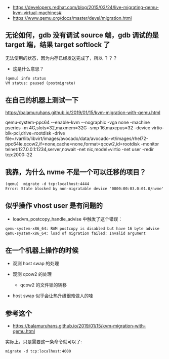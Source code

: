 - https://developers.redhat.com/blog/2015/03/24/live-migrating-qemu-kvm-virtual-machines#
- https://www.qemu.org/docs/master/devel/migration.html

## 无论如何，gdb 没有调试 source 端，gdb 调试的是 target 端，结果 target softlock 了

无法使用的状态，因为内存已经发送完成了，所以 ？？？

- 这是什么意思？
```txt
(qemu) info status
VM status: paused (postmigrate)
```

## 在自己的机器上测试一下
https://balamuruhans.github.io/2019/01/15/kvm-migration-with-qemu.html

qemu-system-ppc64 --enable-kvm --nographic -vga none -machine pseries -m 4G,slots=32,maxmem=32G -smp 16,maxcpus=32 -device virtio-blk-pci,drive=rootdisk -drive file=/var/lib/libvirt/images/avocado/data/avocado-vt/images/rhel72-ppc64le.qcow2,if=none,cache=none,format=qcow2,id=rootdisk -monitor telnet:127.0.0.1:1234,server,nowait -net nic,model=virtio -net user -redir tcp:2000::22

## 我靠，为什么 nvme 不是一个可以迁移的项目？
```txt
(qemu)  migrate -d tcp:localhost:4444
Error: State blocked by non-migratable device '0000:00:03.0:01.0/nvme'
```

## 似乎操作 vhost user 是有问题的
- loadvm_postcopy_handle_advise 中触发了这个错误：
```txt
qemu-system-x86_64: RAM postcopy is disabled but have 16 byte advise
qemu-system-x86_64: load of migration failed: Invalid argument
```

## 在一个机器上操作的时候

- 观测 host swap 的处理
- 观测 qcow2 的处理
  - qcow2 的文件锁的转移

- host swap 似乎会让热升级很难做人的哇

## 参考这个
- https://balamuruhans.github.io/2019/01/15/kvm-migration-with-qemu.html

实际上，只是需要这一条命令就可以了:
```txt
migrate -d tcp:localhost:4000
```
